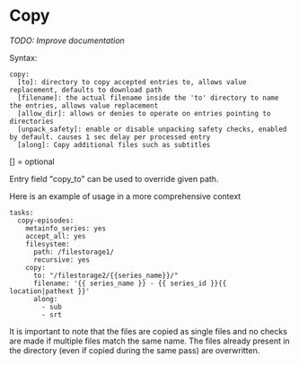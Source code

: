 # Copy
*TODO: Improve documentation*

Syntax:


    copy:
      [to]: directory to copy accepted entries to, allows value replacement, defaults to download path
      [filename]: the actual filename inside the 'to' directory to name the entries, allows value replacement
      [allow_dir]: allows or denies to operate on entries pointing to directories
      [unpack_safety]: enable or disable unpacking safety checks, enabled by default. causes 1 sec delay per processed entry
      [along]: Copy additional files such as subtitles


[] = optional

Entry field "copy_to" can be used to override given path.

Here is an example of usage in a more comprehensive context


    tasks:
      copy-episodes:
        metainfo_series: yes 
        accept_all: yes 
        filesystem:
          path: /filestorage1/
          recursive: yes 
        copy:
          to: "/filestorage2/{{series_name}}/"
          filename: '{{ series_name }} - {{ series_id }}{{ location|pathext }}'
          along:
            - sub
            - srt


It is important to note that the files are copied as single files and no checks are made if multiple files match the same name. The files already present in the directory (even if copied during the same pass) are overwritten.
